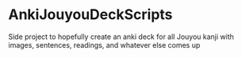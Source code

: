 # AnkiJouyouDeckScripts
Side project to hopefully create an anki deck for all Jouyou kanji with images, sentences, readings, and whatever else comes up
